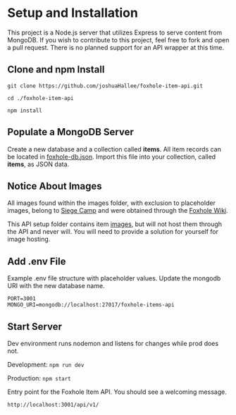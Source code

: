 # Setup and Installation

This project is a Node.js server that utilizes Express to serve content from MongoDB. If you wish to contribute to this project, feel free to fork and open a pull request. There is no planned support for an API wrapper at this time. 

## Clone and npm Install

```
git clone https://github.com/joshuaHallee/foxhole-item-api.git
```

```
cd ./foxhole-item-api
```

```
npm install
```

## Populate a MongoDB Server
Create a new database and a collection called **items**. All item records can be located in [foxhole-db.json](./foxhole-db.json). Import this file into your  collection, called **items**, as JSON data.

## Notice About Images
All images found within the images folder, with exclusion to placeholder images, belong to [Siege Camp](https://www.siegecamp.com/) and were obtained through the [Foxhole Wiki](https://foxhole.fandom.com/wiki/Foxhole_Wiki).

This API setup folder contains item [images](./images), but will not host them through the API and never will. You will need to provide a solution for yourself for image hosting.

## Add .env File
Example .env file structure with placeholder values. Update the mongodb URI with the new database name.

```
PORT=3001
MONGO_URI=mongodb://localhost:27017/foxhole-items-api
```

## Start Server

Dev environment runs nodemon and listens for changes while prod does not.

Development: `npm run dev`

Production: `npm start`

Entry point for the Foxhole Item API. You should see a welcoming message.
```
http://localhost:3001/api/v1/
```